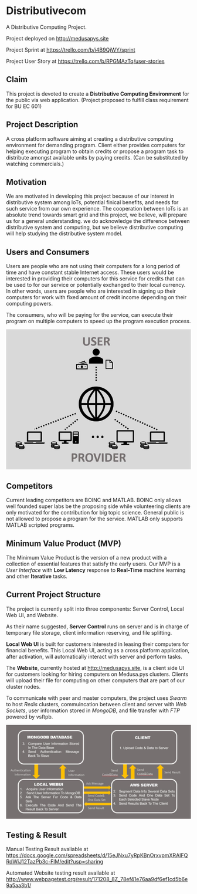 # Distributivecom
A Distributive Computing Project. 

Project deployed on http://medusapys.site

Project Sprint at https://trello.com/b/i4B9QjWY/sprint

Project User Story at https://trello.com/b/RPGMAzTq/user-stories

## Claim
This project is devoted to create a **Distributive Computing Environment** for the public via web application. (Project proposed to fulfill class requirement for BU EC 601)

## Project Description
A cross platform software aiming at creating a distributive computing environment for demanding
program. Client either provides computers for helping executing program to obtain credits or propose a
program task to distribute amongst available units by paying credits. (Can be substituted by watching
commercials.)

## Motivation
We are motivated in developing this project because of our interest in distributive system among IoTs,
potential finical benefits, and needs for such service from our own experience. The cooperation
between IoTs is an absolute trend towards smart grid and this project, we believe, will prepare us for a general understanding. we do acknowledge the difference between distributive system and computing, but we believe distributive computing will help studying the distributive system model.

## Users and Consumers
Users are people who are not using their computers for a long period of time and have constant
stable Internet access. These users would be interested in providing their computers for this service for
credits that can be used to for our service or potentially exchanged to their local currency. In other words, users are people who are
interested in signing up their computers for work with fixed amount of credit income depending on their
computing powers. 

The consumers, who will be paying for the service, can execute their program on
multiple computers to speed up the program execution process.

 ![Alt text](/Final_website/static/images/user-story.jpg?raw=true "Project Structure")

## Competitors
Current leading competitors are BOINC and MATLAB. BOINC only allows well founded super labs be the
proposing side while volunteering clients are only motivated for the contribution for big topic science.
General public is not allowed to propose a program for the service. MATLAB only supports MATLAB
scripted programs.

## Minimum Value Product (MVP)
The Minimum Value Product is the version of a new product with a collection of essential features that satisfy
the early users. Our MVP is a *User Interface* with **Low Latency** response to **Real-Time** machine learning 
and other **Iterative** tasks.
## Current Project Structure
The project is currently split into three components: Server Control, Local Web UI, and Website. 

As their name suggested, **Server Control** runs on server and is in charge of temporary file storage, client information reserving, and file splitting. 

**Local Web UI** is built for customers interested in leasing their computers for financial benefits. This Local Web UI, acting as a cross platform application, after activation, will automatically interact with server and perform tasks. 

The **Website**, currently hosted at http://medusapys.site, is a client side UI for customers looking for hiring computers on Medusa.pys clusters. Clients will upload their file for computing on other computers that are part of our cluster nodes.

To communicate with peer and master computers, the project uses *Swarm* to host *Redis* clusters, commuincation between client and server with *Web Sockets*, user information stored in *MongoDB*, and file transfer with *FTP* powered by vsftpb.

 ![Alt text](/Final_website/static/images/project-structure.jpg?raw=true "Project Structure")

## Testing & Result
Manual Testing Result avaliable at https://docs.google.com/spreadsheets/d/15eJNxu7yRpKBnOrxvpmXRAIFQRdWiJ12TazPb3c-FlM/edit?usp=sharing

Automated Website testing result available at http://www.webpagetest.org/result/171208_8Z_78ef41e76aa9df6ef1cd5b6e9a5aa3b1/




